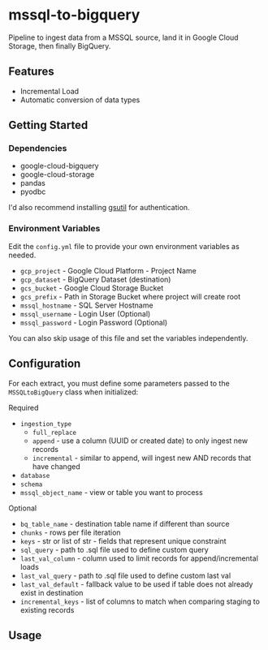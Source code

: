 # mssql-to-bigquery

Pipeline to ingest data from a MSSQL source, land it in Google Cloud Storage, then finally BigQuery. 

## Features

- Incremental Load
- Automatic conversion of data types

## Getting Started

### Dependencies

- google-cloud-bigquery
- google-cloud-storage
- pandas
- pyodbc

I'd also recommend installing [gsutil](https://cloud.google.com/storage/docs/gsutil) for authentication. 

### Environment Variables

Edit the `config.yml` file to provide your own environment variables as needed. 

- `gcp_project` - Google Cloud Platform - Project Name
- `gcp_dataset` - BigQuery Dataset (destination)
- `gcs_bucket` - Google Cloud Storage Bucket
- `gcs_prefix` - Path in Storage Bucket where project will create root
- `mssql_hostname` - SQL Server Hostname
- `mssql_username` - Login User (Optional)
- `mssql_password` - Login Password (Optional)

You can also skip usage of this file and set the variables independently. 

## Configuration

For each extract, you must define some parameters passed to the `MSSQLtoBigQuery` class when initialized: 

Required
- `ingestion_type`
  - `full_replace`
  - `append` - use a column (UUID or created date) to only ingest new records
  - `incremental` - similar to append, will ingest new AND records that have changed
- `database`
- `schema`
- `mssql_object_name` - view or table you want to process

Optional
- `bq_table_name` - destination table name if different than source
- `chunks` - rows per file iteration
- `keys` - str or list of str - fields that represent unique constraint
- `sql_query` - path to .sql file used to define custom query
- `last_val_column` - column used to limit records for append/incremental loads
- `last_val_query` - path to .sql file used to define custom last val
- `last_val_default` - fallback value to be used if table does not already exist in destination
- `incremental_keys` - list of columns to match when comparing staging to existing records
  
## Usage
